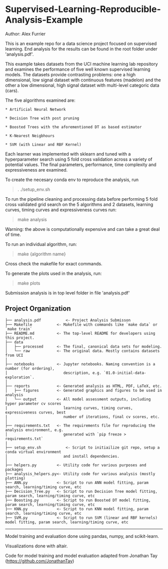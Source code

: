 ﻿Supervised-Learning-Reproducible-Analysis-Example
==============================
Author: Alex Furrier

This is an example repo for a data science project focused
on supervised learning. End analysis for the results can be 
found in the root folder under 'analysis.pdf'.

This example takes datasets from the
UCI machine learning lab repository and examines the performance of 
five well known supervised learning models. The datasets provide 
contrasting problems: one a high dimensional, low signal dataset 
with continuous features (madelon) and the other a low dimensional,
high signal dataset with multi-level categoric data (cars). 


The five algorithms examined are:

	* Artificial Neural Network
	
	* Decision Tree with post pruning

	* Boosted Trees with the aforementioned DT as based estimator

	* K-Nearest Neigbhours

	* SVM (with Linear and RBF Kernel)

Each learner was implemented with sklearn and tuned with a hyperparameter
search using 5 fold cross validation across a variety of potential values.
The final parameters, performance, time complexity and expressiveness are
examined. 

To create the necesary conda env to reproduce the analysis, run 

> . ./setup_env.sh

To run the pipeline cleaning and processing data before performing 5 
fold cross validated grid search on the 5 algorithms and 2 datasets,
learning curves, timing curves and expressiveness curves run:

> make analysis

Warning: the above is computationally expensive and can take a great deal
of time. 

To run an individual algorithm, run:

> make {algorithm name}

Cross check the makefile for exact commands. 

To generate the plots used in the analysis, run:

> make plots

Submission analysis is in top level folder in file 'analysis.pdf'

Project Organization
------------

    ├── analysis.pdf           <- Project Analysis Submisson
    ├── Makefile           <- Makefile with commands like `make data` or `make train`
    ├── README.md          <- The top-level README for developers using this project.
    ├── data
    │   ├── processed      <- The final, canonical data sets for modeling.
    │   └── raw            <- The original data. Mostly contains datasets from UCI
    │
    ├── notebooks          <- Jupyter notebooks. Naming convention is a number (for ordering),
    │                         description, e.g. `01.0-initial-data-exploration`.
    │
    ├── reports            <- Generated analysis as HTML, PDF, LaTeX, etc.
    │   ├── figures        <- Generated graphics and figures to be used in analysis
    │   └── output         <- All model assessment outputs, including hyper parameter cv scores
    |                         learning curves, timing curves, expressiveness curves, best 
    |                         number of iterations, final cv scores, etc.
    │
    ├── requirements.txt   <- The requirements file for reproducing the analysis environment, e.g.
    │                         generated with `pip freeze > requirements.txt`
	|
    ├── setup_env.sh           <- Script to initiailize git repo, setup a conda virtual environment  
    │                         and install dependencies.
    │                 
    ├── helpers.py         <- Utility code for various purposes and packages
    ├── analysis_helpers.py<- Utility code for various analysis (mostly plotting)
    ├── ANN.py             <- Script to run ANN model fitting, param search, learning/timing curve, etc
    ├── Decision_Tree.py   <- Script to run Decision Tree model fitting, param search, learning/timing curve, etc
    ├── Boosting.py        <- Script to run Boosted DT model fitting, param search, learning/timing curve, etc
    ├── KNN.py             <- Script to run KNN model fitting, param search, learning/timing curve, etc
    ├── SVM.py             <- Script to run SVM (linear and RBF kernels) model fitting, param search, learning/timing curve, etc



--------
Model training and evaluation done using pandas, numpy, and scikit-learn.

Visualizations done with altair. 

Code for model training and model evaluation adapted from Jonathan Tay (https://github.com/JonathanTay) 

